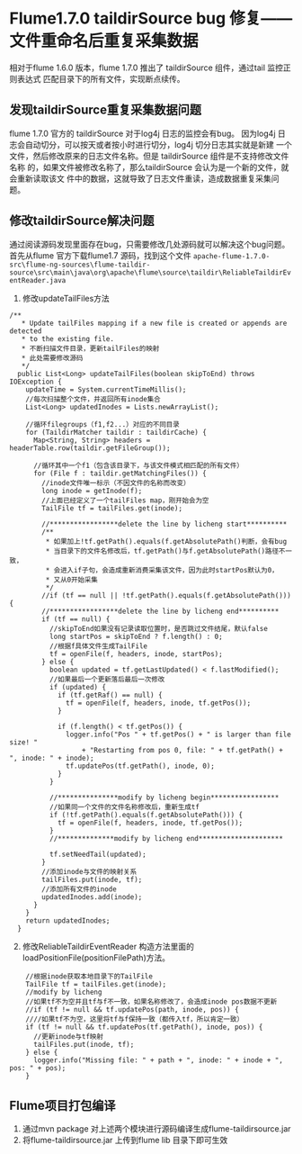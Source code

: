 # Flume1.7.0 taildirSource bug 修复——文件重命名后重复采集数据
相对于flume 1.6.0 版本，flume 1.7.0 推出了 taildirSource 组件，通过tail 监控正则表达式
匹配目录下的所有文件，实现断点续传。

## 发现taildirSource重复采集数据问题
flume 1.7.0 官方的 taildirSource 对于log4j 日志的监控会有bug。
因为log4j 日志会自动切分，可以按天或者按小时进行切分，log4j 切分日志其实就是新建
一个文件，然后修改原来的日志文件名称。但是 taildirSource 组件是不支持修改文件名称
的，如果文件被修改名称了，那么taildirSource 会认为是一个新的文件，就会重新读取该文
件中的数据，这就导致了日志文件重读，造成数据重复采集问题。

## 修改taildirSource解决问题
通过阅读源码发现里面存在bug，只需要修改几处源码就可以解决这个bug问题。
首先从flume 官方下载flume1.7 源码，找到这个文件
`apache-flume-1.7.0-src\flume-ng-sources\flume-taildir-source\src\main\java\org\apache\flume\source\taildir\ReliableTaildirEventReader.java`

1. 修改updateTailFiles方法
```
/**
   * Update tailFiles mapping if a new file is created or appends are detected
   * to the existing file.
   * 不断扫描文件目录，更新tailFiles的映射
   * 此处需要修改源码
   */
  public List<Long> updateTailFiles(boolean skipToEnd) throws IOException {
    updateTime = System.currentTimeMillis();
    //每次扫描整个文件，并返回所有inode集合
    List<Long> updatedInodes = Lists.newArrayList();

    //循环filegroups（f1,f2...）对应的不同目录
    for (TaildirMatcher taildir : taildirCache) {
      Map<String, String> headers = headerTable.row(taildir.getFileGroup());

      //循环其中一个f1（包含该目录下，与该文件模式相匹配的所有文件）
      for (File f : taildir.getMatchingFiles()) {
        //inode文件唯一标示（不因文件的名称而改变）
        long inode = getInode(f);
        //上面已经定义了一个tailFiles map，刚开始会为空
        TailFile tf = tailFiles.get(inode);

        //*****************delete the line by licheng start**********
        /**
         * 如果加上!tf.getPath().equals(f.getAbsolutePath()判断，会有bug
         * 当目录下的文件名修改后，tf.getPath()与f.getAbsolutePath()路径不一致，
         * 会进入if子句，会造成重新消费采集该文件，因为此时startPos默认为0，
         * 又从0开始采集
         */
        //if (tf == null || !tf.getPath().equals(f.getAbsolutePath())) {
        //*****************delete the line by licheng end**********
        if (tf == null) {
          //skipToEnd如果没有记录读取位置时，是否跳过文件结尾，默认false
          long startPos = skipToEnd ? f.length() : 0;
          //根据f具体文件生成TailFile
          tf = openFile(f, headers, inode, startPos);
        } else {
          boolean updated = tf.getLastUpdated() < f.lastModified();
          //如果最后一个更新落后最后一次修改
          if (updated) {
            if (tf.getRaf() == null) {
              tf = openFile(f, headers, inode, tf.getPos());
            }

            if (f.length() < tf.getPos()) {
              logger.info("Pos " + tf.getPos() + " is larger than file size! "
                  + "Restarting from pos 0, file: " + tf.getPath() + ", inode: " + inode);
              tf.updatePos(tf.getPath(), inode, 0);
            }
          }

          //***************modify by licheng begin*****************
          //如果同一个文件的文件名称修改后，重新生成tf
          if (!tf.getPath().equals(f.getAbsolutePath())) {
            tf = openFile(f, headers, inode, tf.getPos());
          }
          //**************modify by licheng end*********************

          tf.setNeedTail(updated);
        }
        //添加inode与文件的映射关系
        tailFiles.put(inode, tf);
        //添加所有文件的inode
        updatedInodes.add(inode);
      }
    }
    return updatedInodes;
  }
```

2. 修改ReliableTaildirEventReader 构造方法里面的loadPositionFile(positionFilePath)方法。
```
    //根据inode获取本地目录下的TailFile
    TailFile tf = tailFiles.get(inode);
    //modify by licheng
    //如果tf不为空并且tf与f不一致，如果名称修改了，会造成inode pos数据不更新
    //if (tf != null && tf.updatePos(path, inode, pos)) {
    ////如果tf不为空，这里将tf与f保持一致（都传入tf，所以肯定一致）
    if (tf != null && tf.updatePos(tf.getPath(), inode, pos)) {
      //更新inode与tf映射
      tailFiles.put(inode, tf);
    } else {
      logger.info("Missing file: " + path + ", inode: " + inode + ", pos: " + pos);
    }
```

## Flume项目打包编译
1. 通过mvn package 对上述两个模块进行源码编译生成flume-taildirsource.jar
2. 将flume-taildirsource.jar 上传到flume lib 目录下即可生效

